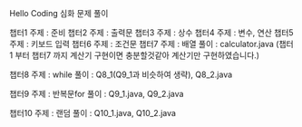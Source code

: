 Hello Coding 심화 문제 풀이

챕터1
  주제 : 준비
챕터2
  주제 : 출력문
챕터3
  주제 : 상수
챕터4
  주제 : 변수, 연산
챕터5
  주제 : 키보드 입력
챕터6
  주제 : 조건문
챕터7
  주제 : 배열
  풀이 : calculator.java (챕터1 부터 챕터7 까지 계산기 구현이면 충분할것같아 계산기만 구현하였습니다.)

챕터8
  주제 : while
  풀이 : Q8_1(Q9_1과 비슷하여 생략), Q8_2.java
  
챕터9
  주제 : 반복문for
  풀이 : Q9_1.java, Q9_2.java
  
챕터10
  주제 : 랜덤
  풀이 : Q10_1.java, Q10_2.java

